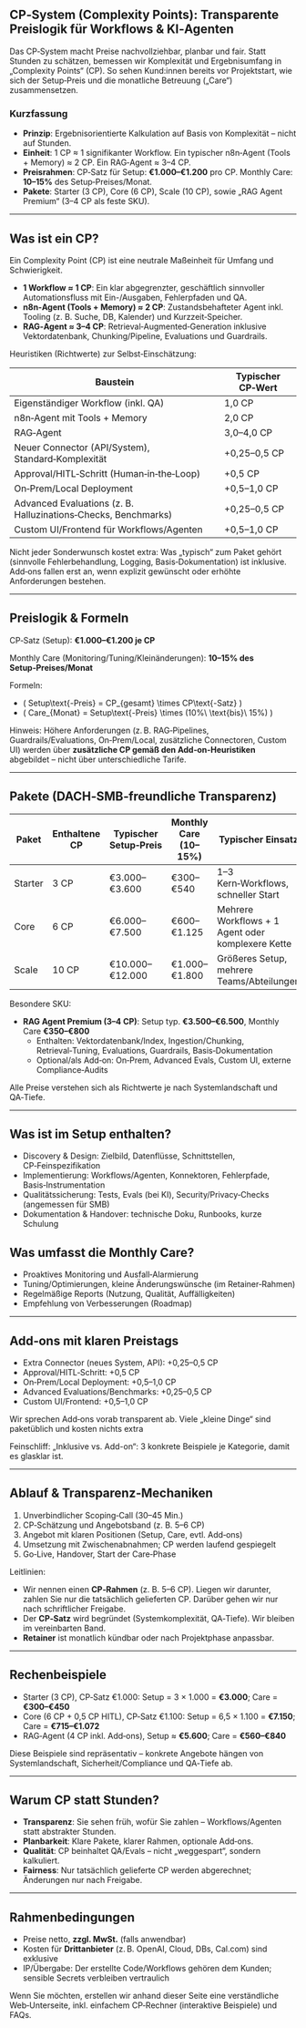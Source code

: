 ## CP‑System (Complexity Points): Transparente Preislogik für Workflows & KI‑Agenten

Das CP‑System macht Preise nachvollziehbar, planbar und fair. Statt Stunden zu schätzen, bemessen wir Komplexität und Ergebnisumfang in „Complexity Points“ (CP). So sehen Kund:innen bereits vor Projektstart, wie sich der Setup‑Preis und die monatliche Betreuung („Care“) zusammensetzen.

### Kurzfassung

- **Prinzip**: Ergebnisorientierte Kalkulation auf Basis von Komplexität – nicht auf Stunden.
- **Einheit**: 1 CP ≈ 1 signifikanter Workflow. Ein typischer n8n‑Agent (Tools + Memory) ≈ 2 CP. Ein RAG‑Agent ≈ 3–4 CP.
- **Preisrahmen**: CP‑Satz für Setup: **€1.000–€1.200** pro CP. Monthly Care: **10–15%** des Setup‑Preises/Monat.
- **Pakete**: Starter (3 CP), Core (6 CP), Scale (10 CP), sowie „RAG Agent Premium“ (3–4 CP als feste SKU).

---

## Was ist ein CP?

Ein Complexity Point (CP) ist eine neutrale Maßeinheit für Umfang und Schwierigkeit.

- **1 Workflow ≈ 1 CP**: Ein klar abgegrenzter, geschäftlich sinnvoller Automationsfluss mit Ein-/Ausgaben, Fehlerpfaden und QA.
- **n8n‑Agent (Tools + Memory) ≈ 2 CP**: Zustandsbehafteter Agent inkl. Tooling (z. B. Suche, DB, Kalender) und Kurzzeit‑Speicher.
- **RAG‑Agent ≈ 3–4 CP**: Retrieval‑Augmented‑Generation inklusive Vektordatenbank, Chunking/Pipeline, Evaluations und Guardrails.

Heuristiken (Richtwerte) zur Selbst‑Einschätzung:

| Baustein                                                       | Typischer CP‑Wert |
| -------------------------------------------------------------- | ----------------- |
| Eigenständiger Workflow (inkl. QA)                             | 1,0 CP            |
| n8n‑Agent mit Tools + Memory                                   | 2,0 CP            |
| RAG‑Agent                                                      | 3,0–4,0 CP        |
| Neuer Connector (API/System), Standard‑Komplexität             | +0,25–0,5 CP      |
| Approval/HITL‑Schritt (Human‑in‑the‑Loop)                      | +0,5 CP           |
| On‑Prem/Local Deployment                                       | +0,5–1,0 CP       |
| Advanced Evaluations (z. B. Halluzinations‑Checks, Benchmarks) | +0,25–0,5 CP      |
| Custom UI/Frontend für Workflows/Agenten                       | +0,5–1,0 CP       |

Nicht jeder Sonderwunsch kostet extra: Was „typisch“ zum Paket gehört (sinnvolle Fehlerbehandlung, Logging, Basis‑Dokumentation) ist inklusive. Add‑ons fallen erst an, wenn explizit gewünscht oder erhöhte Anforderungen bestehen.

---

## Preislogik & Formeln

CP‑Satz (Setup): **€1.000–€1.200 je CP**

Monthly Care (Monitoring/Tuning/Kleinänderungen): **10–15% des Setup‑Preises/Monat**

Formeln:

- \( Setup\text{-Preis} = CP\_{gesamt} \times CP\text{-Satz} \)
- \( Care\_{Monat} = Setup\text{-Preis} \times (10\%\ \text{bis}\ 15\%) \)

Hinweis: Höhere Anforderungen (z. B. RAG‑Pipelines, Guardrails/Evaluations, On‑Prem/Local, zusätzliche Connectoren, Custom UI) werden über **zusätzliche CP gemäß den Add‑on‑Heuristiken** abgebildet – nicht über unterschiedliche Tarife.

---

## Pakete (DACH‑SMB‑freundliche Transparenz)

| Paket   | Enthaltene CP | Typischer Setup‑Preis | Monthly Care (10–15%) | Typischer Einsatz                                 |
| ------- | ------------- | --------------------- | --------------------- | ------------------------------------------------- |
| Starter | 3 CP          | €3.000–€3.600         | €300–€540             | 1–3 Kern‑Workflows, schneller Start               |
| Core    | 6 CP          | €6.000–€7.500         | €600–€1.125           | Mehrere Workflows + 1 Agent oder komplexere Kette |
| Scale   | 10 CP         | €10.000–€12.000       | €1.000–€1.800         | Größeres Setup, mehrere Teams/Abteilungen         |

Besondere SKU:

- **RAG Agent Premium (3–4 CP)**: Setup typ. **€3.500–€6.500**, Monthly Care **€350–€800**
  - Enthalten: Vektordatenbank/Index, Ingestion/Chunking, Retrieval‑Tuning, Evaluations, Guardrails, Basis‑Dokumentation
  - Optional/als Add‑on: On‑Prem, Advanced Evals, Custom UI, externe Compliance‑Audits

Alle Preise verstehen sich als Richtwerte je nach Systemlandschaft und QA‑Tiefe.

---

## Was ist im Setup enthalten?

- Discovery & Design: Zielbild, Datenflüsse, Schnittstellen, CP‑Feinspezifikation
- Implementierung: Workflows/Agenten, Konnektoren, Fehlerpfade, Basis‑Instrumentation
- Qualitätssicherung: Tests, Evals (bei KI), Security/Privacy‑Checks (angemessen für SMB)
- Dokumentation & Handover: technische Doku, Runbooks, kurze Schulung

## Was umfasst die Monthly Care?

- Proaktives Monitoring und Ausfall‑Alarmierung
- Tuning/Optimierungen, kleine Änderungswünsche (im Retainer‑Rahmen)
- Regelmäßige Reports (Nutzung, Qualität, Auffälligkeiten)
- Empfehlung von Verbesserungen (Roadmap)

---

## Add‑ons mit klaren Preistags

- Extra Connector (neues System, API): +0,25–0,5 CP
- Approval/HITL‑Schritt: +0,5 CP
- On‑Prem/Local Deployment: +0,5–1,0 CP
- Advanced Evaluations/Benchmarks: +0,25–0,5 CP
- Custom UI/Frontend: +0,5–1,0 CP

Wir sprechen Add‑ons vorab transparent ab. Viele „kleine Dinge“ sind paketüblich und kosten nichts extra

Feinschliff: „Inklusive vs. Add-on“: 3 konkrete Beispiele je Kategorie, damit es glasklar ist.

---

## Ablauf & Transparenz‑Mechaniken

1. Unverbindlicher Scoping‑Call (30–45 Min.)
2. CP‑Schätzung und Angebotsband (z. B. 5–6 CP)
3. Angebot mit klaren Positionen (Setup, Care, evtl. Add‑ons)
4. Umsetzung mit Zwischenabnahmen; CP werden laufend gespiegelt
5. Go‑Live, Handover, Start der Care‑Phase

Leitlinien:

- Wir nennen einen **CP‑Rahmen** (z. B. 5–6 CP). Liegen wir darunter, zahlen Sie nur die tatsächlich gelieferten CP. Darüber gehen wir nur nach schriftlicher Freigabe.
- Der **CP‑Satz** wird begründet (Systemkomplexität, QA‑Tiefe). Wir bleiben im vereinbarten Band.
- **Retainer** ist monatlich kündbar oder nach Projektphase anpassbar.

---

## Rechenbeispiele

- Starter (3 CP), CP‑Satz €1.000: Setup = 3 × 1.000 = **€3.000**; Care = **€300–€450**
- Core (6 CP + 0,5 CP HITL), CP‑Satz €1.100: Setup = 6,5 × 1.100 = **€7.150**; Care = **€715–€1.072**
- RAG‑Agent (4 CP inkl. Add‑ons), Setup ≈ **€5.600**; Care = **€560–€840**

Diese Beispiele sind repräsentativ – konkrete Angebote hängen von Systemlandschaft, Sicherheit/Compliance und QA‑Tiefe ab.

---

## Warum CP statt Stunden?

- **Transparenz**: Sie sehen früh, wofür Sie zahlen – Workflows/Agenten statt abstrakter Stunden.
- **Planbarkeit**: Klare Pakete, klarer Rahmen, optionale Add‑ons.
- **Qualität**: CP beinhaltet QA/Evals – nicht „weggespart“, sondern kalkuliert.
- **Fairness**: Nur tatsächlich gelieferte CP werden abgerechnet; Änderungen nur nach Freigabe.

---

## Rahmenbedingungen

- Preise netto, **zzgl. MwSt.** (falls anwendbar)
- Kosten für **Drittanbieter** (z. B. OpenAI, Cloud, DBs, Cal.com) sind exklusive
- IP/Übergabe: Der erstellte Code/Workflows gehören dem Kunden; sensible Secrets verbleiben vertraulich

Wenn Sie möchten, erstellen wir anhand dieser Seite eine verständliche Web‑Unterseite, inkl. einfachem CP‑Rechner (interaktive Beispiele) und FAQs.
